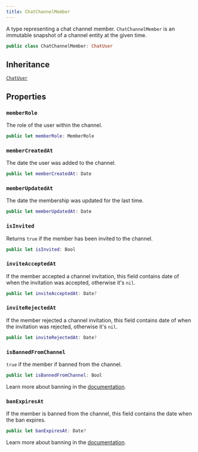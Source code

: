 ```yaml
---
title: ChatChannelMember
---
```


A type representing a chat channel member. `ChatChannelMember` is an immutable snapshot of a channel entity at the given time.

``` swift
public class ChatChannelMember: ChatUser 
```

## Inheritance

[`ChatUser`](../chat-user)

## Properties

### `memberRole`

The role of the user within the channel.

``` swift
public let memberRole: MemberRole
```

### `memberCreatedAt`

The date the user was added to the channel.

``` swift
public let memberCreatedAt: Date
```

### `memberUpdatedAt`

The date the membership was updated for the last time.

``` swift
public let memberUpdatedAt: Date
```

### `isInvited`

Returns `true` if the member has been invited to the channel.

``` swift
public let isInvited: Bool
```

### `inviteAcceptedAt`

If the member accepted a channel invitation, this field contains date of when the invitation was accepted,
otherwise it's `nil`.

``` swift
public let inviteAcceptedAt: Date?
```

### `inviteRejectedAt`

If the member rejected a channel invitation, this field contains date of when the invitation was rejected,
otherwise it's `nil`.

``` swift
public let inviteRejectedAt: Date?
```

### `isBannedFromChannel`

`true` if the member if banned from the channel.

``` swift
public let isBannedFromChannel: Bool
```

Learn more about banning in the [documentation](https://getstream.io/chat/docs/ios-swift/moderation/?language=swift#ban).

### `banExpiresAt`

If the member is banned from the channel, this field contains the date when the ban expires.

``` swift
public let banExpiresAt: Date?
```

Learn more about banning in the [documentation](https://getstream.io/chat/docs/ios-swift/moderation/?language=swift#ban).
